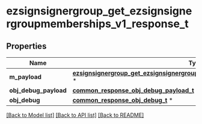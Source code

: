 # ezsignsignergroup_get_ezsignsignergroupmemberships_v1_response_t

## Properties
Name | Type | Description | Notes
------------ | ------------- | ------------- | -------------
**m_payload** | [**ezsignsignergroup_get_ezsignsignergroupmemberships_v1_response_m_payload_t**](ezsignsignergroup_get_ezsignsignergroupmemberships_v1_response_m_payload.md) \* |  | 
**obj_debug_payload** | [**common_response_obj_debug_payload_t**](common_response_obj_debug_payload.md) \* |  | [optional] 
**obj_debug** | [**common_response_obj_debug_t**](common_response_obj_debug.md) \* |  | [optional] 

[[Back to Model list]](../README.md#documentation-for-models) [[Back to API list]](../README.md#documentation-for-api-endpoints) [[Back to README]](../README.md)



